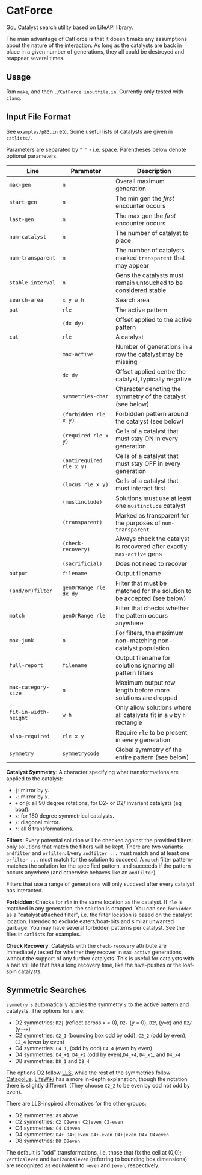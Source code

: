# CatForce
GoL Catalyst search utility based on LifeAPI library.

The main advantage of CatForce is that it doesn't make any assumptions
about the nature of the interaction. As long as the catalysts are back
in place in a given number of generations, they all could be destroyed
and reappear several times.

<!-- The torus centre is `(0, 0)` and left upper corner is `(-32, -->
<!-- -32)` and lower right corner is `(31,31)`. It has the same Y axis as -->
<!-- Golly (up is negative Y). -->

Usage
--
Run `make`, and then `./CatForce inputfile.in`. Currently only tested with `clang`.

Input File Format
--
See `examples/p83.in` etc. Some useful lists of catalysts are given in `catlists/`.

Parameters are separated by `" "` - i.e. space. Parentheses below
denote optional parameters.

| Line                  | Parameter                | Description                                                             |
|-----------------------|--------------------------|-------------------------------------------------------------------------|
| `max-gen`             | `n`                      | Overall maximum generation                                              |
| `start-gen`           | `n`                      | The min gen the _first_ encounter occurs                                |
| `last-gen`            | `n`                      | The max gen the _first_ encounter occurs                                |
| `num-catalyst`        | `n`                      | The number of catalyst to place                                         |
| `num-transparent`     | `n`                      | The number of catalysts marked `transparent` that may appear            |
| `stable-interval`     | `n`                      | Gens the catalysts must remain untouched to be considered stable        |
| `search-area`         | `x y w h`                | Search area                                                             |
| `pat`                 | `rle`                    | The active pattern                                                      |
|                       | `(dx dy)`                | Offset applied to the active pattern                                    |
| `cat `                | `rle`                    | A catalyst                                                              |
|                       | `max-active`             | Number of generations in a row the catalyst may be missing              |
|                       | `dx dy`                  | Offset applied centre the catalyst, typically negative                  |
|                       | `symmetries-char`        | Character denoting the symmetry of the catalyst (see below)             |
|                       | `(forbidden rle x y)`    | Forbidden pattern around the catalyst (see below)                       |
|                       | `(required rle x y)`     | Cells of a catalyst that must stay ON in every generation               |
|                       | `(antirequired rle x y)` | Cells of a catalyst that must stay OFF in every generation              |
|                       | `(locus rle x y)`        | Cells of a catalyst that must interact first                            |
|                       | `(mustinclude)`          | Solutions must use at least one `mustinclude` catalyst                  |
|                       | `(transparent)`          | Marked as transparent for the purposes of `num-transparent`             |
|                       | `(check-recovery)`       | Always check the catalyst is recovered after exactly `max-active` gens  |
|                       | `(sacrificial)`          | Does not need to recover                                                |
| `output`              | `filename`               | Output filename                                                         |
| `(and/or)filter`      | `genOrRange rle dx dy`   | Filter that must be matched for the solution to be accepted (see below) |
| `match`               | `genOrRange rle`         | Filter that checks whether the pattern occurs anywhere                  |
| `max-junk`            | `n`                      | For filters, the maximum non-matching non-catalyst population           |
| `full-report`         | `filename`               | Output filename for solutions ignoring all pattern filters              |
| `max-category-size`   | `n`                      | Maximum output row length before more solutions are dropped             |
| `fit-in-width-height` | `w h`                    | Only allow solutions where all catalysts fit in a `w` by `h` rectangle  |
| `also-required`       | `rle x y`                | Require `rle` to be present in every generation                         |
| `symmetry`            | `symmetrycode`           | Global symmetry of the entire pattern (see below)                       |

**Catalyst Symmetry**: A character specifying what transformations are
applied to the catalyst:
- `|`: mirror by y.
- `-`: mirror by x.
- `+` or `@`: all 90 degree rotations, for D2- or D2/ invariant catalysts (eg boat).
- `x`: for 180 degree symmetrical catalysts.
- `/`: diagonal mirror.
- `*`: all 8 transformations.

**Filters**: Every potential solution will be checked against the
provided filters: only solutions that match the filters will be
kept. There are two variants: `andfilter` and `orfilter`. Every
`andfilter ...` must match and at least one `orfilter ...` must match
for the solution to succeed. A `match` filter pattern-matches the
solution for the specified pattern, and succeeds if the pattern occurs
anywhere (and otherwise behaves like an `andfilter`).

Filters that use a range of generations will only succeed after every
catalyst has interacted.

**Forbidden**: Checks for `rle` in the same location as the
catalyst. If `rle` is matched in any generation, the solution is
dropped. You can see `forbidden` as a "catalyst attached filter",
i.e. the filter location is based on the catalyst location. Intended
to exclude eaters/boat-bits and similar unwanted garbage. You may have
several forbidden patterns per catalyst. See the files in `catlists`
for examples.

**Check Recovery**: Catalysts with the `check-recovery` attribute are
immediately tested for whether they recover in `max-active`
generations, without the support of any further catalysts. This is
useful for catalysts with a bait still life that has a long recovery
time, like the hive-pushes or the loaf-spin catalysts.

<!-- Combining Results -->
<!-- --- -->

<!-- `combine-results yes [<survive-0> <survive-1> ...]` -->

<!-- If this feature is enabled the search will at first ignore all filters -->
<!-- and survival inputs, and will search all the possible catalysts. Then -->
<!-- it will try to combine all the found catalysts in all possible -->
<!-- combinations, and only then will filter by `survive-i` and apply the -->
<!-- filters to exclude them from the final report. -->

<!-- This feature will generate report as follows: -->

<!-- - `output.rle` - all the possible catalysts. -->
<!-- - `output.rle_Combined*.rle` - will generate all combined reports. -->
<!-- - `output.rle_Final.rle` - the final report. **This is the main output.** -->

<!-- Optional survival filter per "iteration" are added. Combine works as -->
<!-- follows: each time it start from the initial search results (combine -->
<!-- by default uses survive count = 1), and tries to add catalyst from -->
<!-- those results. Sometimes one could get explosion, if the interaction -->
<!-- is very potent. So filter is added to limit the combine, by surviving -->
<!-- count (if something doesn't survive with two catalyst for 5 -->
<!-- iterations, it's probably junk - so CatForce will filter it on the -->
<!-- second combine iteration and not in the end). -->

<!-- This allows faster and more efficient combine operation with very -->
<!-- potent conduits which otherwise would overflow the system, with many -->
<!-- useless catalysts. -->

<!-- **NOTE** Recommended for use only for `num-catalyst` = 1 or 2 -->

<!-- **NOTE** See 4.in file for example.  -->

<!-- **NOTE** CatForce will use the last `survive-i` as the default from -->
<!-- that point on. If you don't enter any numbers it will use survival -->
<!-- count 1, and will filter only when finish all possible combinations. -->

Symmetric Searches
---


`symmetry s` automatically applies the symmetry `s` to the active
pattern and catalysts. The options for `s` are:
- D2 symmetries: `D2|` (reflect across x = 0), `D2-` (y = 0), `D2\` (y=x) and `D2/` (y=-x)
- C2 symmetries: `C2_1` (bounding box odd by odd), `C2_2` (odd by even), `C2_4` (even by even)
- C4 symmetries: `C4_1`, (odd by odd) `C4_4` (even by even)
- D4 symmetries: `D4_+1`, `D4_+2` (odd by even),`D4_+4`, `D4_x1`, and `D4_x4`
- D8 symmetries: `D8_1` and `D8_4`

The options D2 follow
[LLS](https://gitlab.com/OscarCunningham/logic-life-search), while the
rest of the symmetries follow
[Catagolue](https://catagolue.hatsya.com/census). [LifeWiki](https://conwaylife.com/wiki/Static_symmetry)
has a more in-depth explanation, though the notation there is slightly
different. (They choose `C2_2` to be even by odd not odd by even).

There are LLS-inspired alternatives for the other groups:
- D2 symmetries: as above
- C2 symmetries: `C2 C2even C2|even C2-even`
- C4 symmetries: `C4 C4even`
- D4 symmetries: `D4+ D4+|even D4+-even D4+|even D4x D4xeven`
- D8 symmetries: `D8 D8even`

The default is "odd" transformations, i.e. those that fix the cell at
(0,0); `verticaleven` and `horizontaleven` (referring to bounding box
dimensions) are recognized as equivalent to `-even` and `|even`,
respectively.
